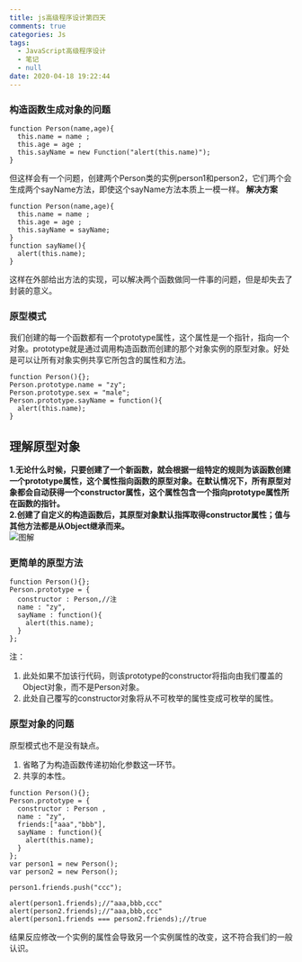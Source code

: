 ```yaml
---
title: js高级程序设计第四天
comments: true
categories: Js
tags:
  - JavaScript高级程序设计
  - 笔记
  - null
date: 2020-04-18 19:22:44
---
```

### 构造函数生成对象的问题
```
function Person(name,age){
  this.name = name ;
  this.age = age ;
  this.sayName = new Function("alert(this.name)");
}

```
但这样会有一个问题，创建两个Person类的实例person1和person2，它们两个会生成两个sayName方法，即使这个sayName方法本质上一模一样。
**解决方案**
```
function Person(name,age){
  this.name = name ;
  this.age = age ;
  this.sayName = sayName;
}
function sayName(){
  alert(this.name);
}
```
这样在外部给出方法的实现，可以解决两个函数做同一件事的问题，但是却失去了封装的意义。
### 原型模式
我们创建的每一个函数都有一个prototype属性，这个属性是一个指针，指向一个对象。prototype就是通过调用构造函数而创建的那个对象实例的原型对象。好处是可以让所有对象实例共享它所包含的属性和方法。
```
function Person(){};
Person.prototype.name = "zy";
Person.prototype.sex = "male";
Person.prototype.sayName = function(){
  alert(this.name);
}
```
## 理解原型对象
**1.无论什么时候，只要创建了一个新函数，就会根据一组特定的规则为该函数创建一个prototype属性，这个属性指向函数的原型对象。在默认情况下，所有原型对象都会自动获得一个constructor属性，这个属性包含一个指向prototype属性所在函数的指针。**  
**2.创建了自定义的构造函数后，其原型对象默认指挥取得constructor属性；值与其他方法都是从Object继承而来。**  
![图解](https://ss3.bdstatic.com/70cFv8Sh_Q1YnxGkpoWK1HF6hhy/it/u=329834647,3252098432&fm=26&gp=0.jpg)

### 更简单的原型方法
```
function Person(){};
Person.prototype = {
  constructor : Person,//注
  name : "zy",
  sayName : function(){
    alert(this.name);
  }
};
```
注：
1. 此处如果不加该行代码，则该prototype的constructor将指向由我们覆盖的Object对象，而不是Person对象。
2. 此处自己覆写的constructor对象将从不可枚举的属性变成可枚举的属性。

### 原型对象的问题
原型模式也不是没有缺点。
1. 省略了为构造函数传递初始化参数这一环节。
2. 共享的本性。
```
function Person(){};
Person.prototype = {
  constructor : Person ,
  name : "zy",
  friends:["aaa","bbb"],
  sayName : function(){
    alert(this.name);
  }
};
var person1 = new Person();
var person2 = new Person();

person1.friends.push("ccc");

alert(person1.friends);//"aaa,bbb,ccc"
alert(person2.friends);//"aaa,bbb,ccc"
alert(person1.friends === person2.friends);//true
```
结果反应修改一个实例的属性会导致另一个实例属性的改变，这不符合我们的一般认识。
